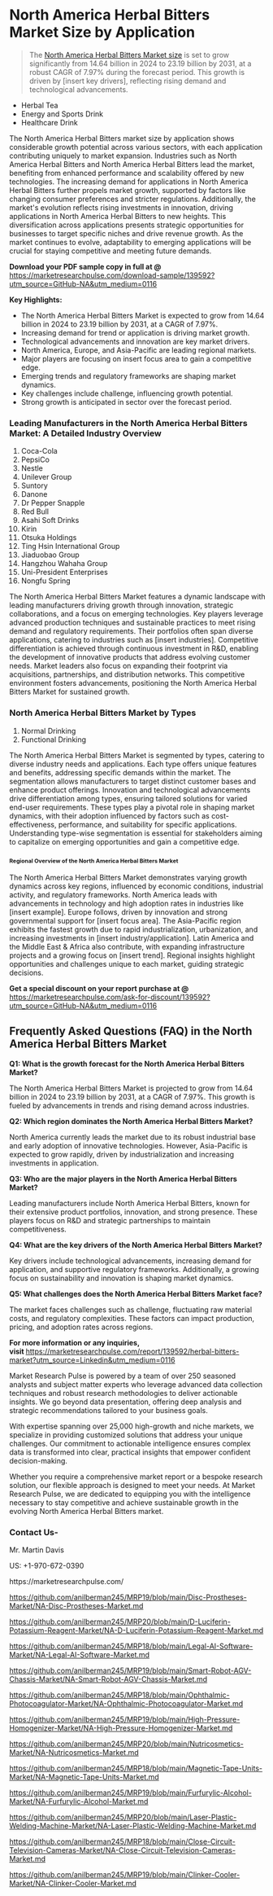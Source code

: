 <h1>North America Herbal Bitters Market&nbsp;Size by Application</h1><blockquote><p>The <a href="https://marketresearchpulse.com/download-sample/139592?utm_source=GitHub-NA&amp;utm_medium=0116">North America Herbal Bitters Market size</a> is set to grow significantly from 14.64 billion in 2024 to 23.19 billion by 2031, at a robust CAGR of 7.97% during the forecast period. This growth is driven by [insert key drivers], reflecting rising demand and technological advancements.</p></blockquote><ul><li>Herbal Tea <li> Energy and Sports Drink <li> Healthcare Drink</li></ul><p>The North America Herbal Bitters market size by application shows considerable growth potential across various sectors, with each application contributing uniquely to market expansion. Industries such as North America Herbal Bitters and North America Herbal Bitters lead the market, benefiting from enhanced performance and scalability offered by new technologies. The increasing demand for applications in North America Herbal Bitters further propels market growth, supported by factors like changing consumer preferences and stricter regulations. Additionally, the market's evolution reflects rising investments in innovation, driving applications in North America Herbal Bitters to new heights. This diversification across applications presents strategic opportunities for businesses to target specific niches and drive revenue growth. As the market continues to evolve, adaptability to emerging applications will be crucial for staying competitive and meeting future demands.</p><p><strong>Download your PDF sample copy in full at @ </strong><a href="https://marketresearchpulse.com/download-sample/139592?utm_source=GitHub-NA&amp;utm_medium=0116">https://marketresearchpulse.com/download-sample/139592?utm_source=GitHub-NA&amp;utm_medium=0116</a></p><p><strong>Key Highlights: </strong></p><ul><li>The North America Herbal Bitters Market is expected to grow from 14.64 billion in 2024 to 23.19 billion by 2031, at a CAGR of 7.97%.</li><li>Increasing demand for trend or application is driving market growth.</li><li>Technological advancements and innovation are key market drivers.</li><li>North America, Europe, and Asia-Pacific are leading regional markets.</li><li>Major players are focusing on insert focus area to gain a competitive edge.</li><li>Emerging trends and regulatory frameworks are shaping market dynamics.</li><li>Key challenges include challenge, influencing growth potential.</li><li>Strong growth is anticipated in sector over the forecast period.</li></ul><h3>Leading Manufacturers in the North America Herbal Bitters Market: A Detailed Industry Overview</h3><ol><li>Coca-Cola</li><li>PepsiCo</li><li>Nestle</li><li>Unilever Group</li><li>Suntory</li><li>Danone</li><li>Dr Pepper Snapple</li><li>Red Bull</li><li>Asahi Soft Drinks</li><li>Kirin</li><li>Otsuka Holdings</li><li>Ting Hsin International Group</li><li>Jiaduobao Group</li><li>Hangzhou Wahaha Group</li><li>Uni-President Enterprises</li><li>Nongfu Spring</li></ol><div class="flex max-w-full flex-col flex-grow"><div class="min-h-8 text-message flex w-full flex-col items-end gap-2 whitespace-normal break-words [.text-message+&amp;]:mt-5" dir="auto" data-message-author-role="assistant" data-message-id="fd8432e4-4910-450d-b182-61b7bfb0a01f" data-message-model-slug="gpt-4o"><div class="flex w-full flex-col gap-1 empty:hidden first:pt-[3px]"><div class="markdown prose w-full break-words dark:prose-invert light"><p>The North America Herbal Bitters Market features a dynamic landscape with leading manufacturers driving growth through innovation, strategic collaborations, and a focus on emerging technologies. Key players leverage advanced production techniques and sustainable practices to meet rising demand and regulatory requirements. Their portfolios often span diverse applications, catering to industries such as [insert industries]. Competitive differentiation is achieved through continuous investment in R&amp;D, enabling the development of innovative products that address evolving customer needs. Market leaders also focus on expanding their footprint via acquisitions, partnerships, and distribution networks. This competitive environment fosters advancements, positioning the North America Herbal Bitters Market for sustained growth.</p></div></div></div></div><h3>North America Herbal Bitters Market by Types</h3><ol><li>Normal Drinking <li> Functional Drinking</li></ol><div class="flex max-w-full flex-col flex-grow"><div class="min-h-8 text-message flex w-full flex-col items-end gap-2 whitespace-normal break-words [.text-message+&amp;]:mt-5" dir="auto" data-message-author-role="assistant" data-message-id="084470be-0bb7-4664-bddf-5156b4f41249" data-message-model-slug="gpt-4o-mini"><div class="flex w-full flex-col gap-1 empty:hidden first:pt-[3px]"><div class="markdown prose w-full break-words dark:prose-invert light"><p>The North America Herbal Bitters Market is segmented by types, catering to diverse industry needs and applications. Each type offers unique features and benefits, addressing specific demands within the market. The segmentation allows manufacturers to target distinct customer bases and enhance product offerings. Innovation and technological advancements drive differentiation among types, ensuring tailored solutions for varied end-user requirements. These types play a pivotal role in shaping market dynamics, with their adoption influenced by factors such as cost-effectiveness, performance, and suitability for specific applications. Understanding type-wise segmentation is essential for stakeholders aiming to capitalize on emerging opportunities and gain a competitive edge.</p></div></div></div></div><h3><span style="font-size: 11px;">Regional Overview of the North America Herbal Bitters Market</span></h3><div class="flex max-w-full flex-col flex-grow"><div class="min-h-8 text-message flex w-full flex-col items-end gap-2 whitespace-normal break-words [.text-message+&amp;]:mt-5" dir="auto" data-message-author-role="assistant" data-message-id="e9038762-ce64-4e30-91c9-9bd413514231" data-message-model-slug="gpt-4o-mini"><div class="flex w-full flex-col gap-1 empty:hidden first:pt-[3px]"><div class="markdown prose w-full break-words dark:prose-invert light"><p>The North America Herbal Bitters Market demonstrates varying growth dynamics across key regions, influenced by economic conditions, industrial activity, and regulatory frameworks. North America leads with advancements in technology and high adoption rates in industries like [insert example]. Europe follows, driven by innovation and strong governmental support for [insert focus area]. The Asia-Pacific region exhibits the fastest growth due to rapid industrialization, urbanization, and increasing investments in [insert industry/application]. Latin America and the Middle East &amp; Africa also contribute, with expanding infrastructure projects and a growing focus on [insert trend]. Regional insights highlight opportunities and challenges unique to each market, guiding strategic decisions.</p></div></div></div></div><p><strong>Get a special discount on your report purchase at @ </strong><a href="https://marketresearchpulse.com/ask-for-discount/139592?utm_source=GitHub-NA&amp;utm_medium=0116">https://marketresearchpulse.com/ask-for-discount/139592?utm_source=GitHub-NA&amp;utm_medium=0116</a></p><h2>Frequently Asked Questions (FAQ) in the North America Herbal Bitters Market</h2><p><strong>Q1: What is the growth forecast for the North America Herbal Bitters Market?</strong></p><p>The North America Herbal Bitters Market is projected to grow from 14.64 billion in 2024 to 23.19 billion by 2031, at a CAGR of 7.97%. This growth is fueled by advancements in trends and rising demand across industries.</p><p><strong>Q2: Which region dominates the North America Herbal Bitters Market?</strong></p><p>North America currently leads the market due to its robust industrial base and early adoption of innovative technologies. However, Asia-Pacific is expected to grow rapidly, driven by industrialization and increasing investments in application.</p><p><strong>Q3: Who are the major players in the North America Herbal Bitters Market?</strong></p><p>Leading manufacturers include North America Herbal Bitters, known for their extensive product portfolios, innovation, and strong presence. These players focus on R&amp;D and strategic partnerships to maintain competitiveness.</p><p><strong>Q4: What are the key drivers of the North America Herbal Bitters Market?</strong></p><p>Key drivers include technological advancements, increasing demand for application, and supportive regulatory frameworks. Additionally, a growing focus on sustainability and innovation is shaping market dynamics.</p><p><strong>Q5: What challenges does the North America Herbal Bitters Market face?</strong></p><p>The market faces challenges such as challenge, fluctuating raw material costs, and regulatory complexities. These factors can impact production, pricing, and adoption rates across regions.</p><p><strong>For more information or any inquiries, visit&nbsp;</strong><a href="https://marketresearchpulse.com/report/139592/herbal-bitters-market?utm_source=Linkedin&utm_medium=0116">https://marketresearchpulse.com/report/139592/herbal-bitters-market?utm_source=Linkedin&utm_medium=0116</a></p><p>Market Research Pulse is powered by a team of over 250 seasoned analysts and subject matter experts who leverage advanced data collection techniques and robust research methodologies to deliver actionable insights. We go beyond data presentation, offering deep analysis and strategic recommendations tailored to your business goals.</p><p>With expertise spanning over 25,000 high-growth and niche markets, we specialize in providing customized solutions that address your unique challenges. Our commitment to actionable intelligence ensures complex data is transformed into clear, practical insights that empower confident decision-making.</p><p>Whether you require a comprehensive market report or a bespoke research solution, our flexible approach is designed to meet your needs. At Market Research Pulse, we are dedicated to equipping you with the intelligence necessary to stay competitive and achieve sustainable growth in the evolving North America Herbal Bitters market.</p><h3><strong>Contact Us-</strong></h3><p>Mr. Martin Davis</p><p>US: +1-970-672-0390</p><p>https://marketresearchpulse.com/</p><p><a href="https://github.com/anilberman245/MRP19/blob/main/Disc-Prostheses-Market/NA-Disc-Prostheses-Market.md">https://github.com/anilberman245/MRP19/blob/main/Disc-Prostheses-Market/NA-Disc-Prostheses-Market.md</a></p><p><a href="https://github.com/anilberman245/MRP20/blob/main/D-Luciferin-Potassium-Reagent-Market/NA-D-Luciferin-Potassium-Reagent-Market.md">https://github.com/anilberman245/MRP20/blob/main/D-Luciferin-Potassium-Reagent-Market/NA-D-Luciferin-Potassium-Reagent-Market.md</a></p><p><a href="https://github.com/anilberman245/MRP18/blob/main/Legal-AI-Software-Market/NA-Legal-AI-Software-Market.md">https://github.com/anilberman245/MRP18/blob/main/Legal-AI-Software-Market/NA-Legal-AI-Software-Market.md</a></p><p><a href="https://github.com/anilberman245/MRP19/blob/main/Smart-Robot-AGV-Chassis-Market/NA-Smart-Robot-AGV-Chassis-Market.md">https://github.com/anilberman245/MRP19/blob/main/Smart-Robot-AGV-Chassis-Market/NA-Smart-Robot-AGV-Chassis-Market.md</a></p><p><a href="https://github.com/anilberman245/MRP18/blob/main/Ophthalmic-Photocoagulator-Market/NA-Ophthalmic-Photocoagulator-Market.md">https://github.com/anilberman245/MRP18/blob/main/Ophthalmic-Photocoagulator-Market/NA-Ophthalmic-Photocoagulator-Market.md</a></p><p><a href="https://github.com/anilberman245/MRP19/blob/main/High-Pressure-Homogenizer-Market/NA-High-Pressure-Homogenizer-Market.md">https://github.com/anilberman245/MRP19/blob/main/High-Pressure-Homogenizer-Market/NA-High-Pressure-Homogenizer-Market.md</a></p><p><a href="https://github.com/anilberman245/MRP20/blob/main/Nutricosmetics-Market/NA-Nutricosmetics-Market.md">https://github.com/anilberman245/MRP20/blob/main/Nutricosmetics-Market/NA-Nutricosmetics-Market.md</a></p><p><a href="https://github.com/anilberman245/MRP18/blob/main/Magnetic-Tape-Units-Market/NA-Magnetic-Tape-Units-Market.md">https://github.com/anilberman245/MRP18/blob/main/Magnetic-Tape-Units-Market/NA-Magnetic-Tape-Units-Market.md</a></p><p><a href="https://github.com/anilberman245/MRP19/blob/main/Furfurylic-Alcohol-Market/NA-Furfurylic-Alcohol-Market.md">https://github.com/anilberman245/MRP19/blob/main/Furfurylic-Alcohol-Market/NA-Furfurylic-Alcohol-Market.md</a></p><p><a href="https://github.com/anilberman245/MRP20/blob/main/Laser-Plastic-Welding-Machine-Market/NA-Laser-Plastic-Welding-Machine-Market.md">https://github.com/anilberman245/MRP20/blob/main/Laser-Plastic-Welding-Machine-Market/NA-Laser-Plastic-Welding-Machine-Market.md</a></p><p><a href="https://github.com/anilberman245/MRP18/blob/main/Close-Circuit-Television-Cameras-Market/NA-Close-Circuit-Television-Cameras-Market.md">https://github.com/anilberman245/MRP18/blob/main/Close-Circuit-Television-Cameras-Market/NA-Close-Circuit-Television-Cameras-Market.md</a></p><p><a href="https://github.com/anilberman245/MRP19/blob/main/Clinker-Cooler-Market/NA-Clinker-Cooler-Market.md">https://github.com/anilberman245/MRP19/blob/main/Clinker-Cooler-Market/NA-Clinker-Cooler-Market.md</a></p>
